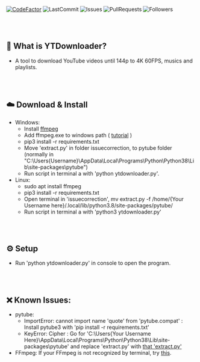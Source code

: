 [![CodeFactor](https://www.codefactor.io/repository/github/h4ikun1/ytdownloader/badge)](https://www.codefactor.io/repository/github/h4ikun1/ytdownloader)
![LastCommit](https://img.shields.io/github/last-commit/h4ikun1/ytdownloader)
![Issues](https://img.shields.io/github/issues/h4ikun1/ytdownloader)
![PullRequests](https://img.shields.io/github/issues-pr/h4ikun1/ytdownloader)
![Followers](https://img.shields.io/github/followers/h4ikun1?label=Follow)

<br><br>

## 🤔 What is YTDownloader?
  - A tool to download YouTube videos until 144p to 4K 60FPS, musics and playlists.

<br><br>

## ☁️ Download & Install
  - Windows:
    - Install <a href="https://ffmpeg.org/download.html#build-windows">ffmpeg</a>
    - Add ffmpeg.exe to windows path ( <a href="http://blog.gregzaal.com/how-to-install-ffmpeg-on-windows/#:~:text=If%20you%20try%20that%20right,and%20it%27ll%20understand%20us.">tutorial</a> )
    - pip3 install -r requirements.txt
    - Move 'extract.py' in folder issuecorrection, to pytube folder (normally in "C:\Users\{Username}\AppData\Local\Programs\Python\Python38\Lib\site-packages\pytube")
    - Run script in terminal a with 'python ytdownloader.py'.
  - Linux:
    - sudo apt install ffmpeg
    - pip3 install -r requirements.txt
    - Open terminal in 'issuecorrection', mv extract.py -f /home/{Your Username here}/.local/lib/python3.8/site-packages/pytube/
    - Run script in terminal a with 'python3 ytdownloader.py'

<br><br>

## ⚙️ Setup
  - Run 'python ytdownloader.py' in console to open the program.
  
<br><br>

## ❌ Known Issues:
  - pytube:
    - ImportError: cannot import name 'quote' from 'pytube.compat' : Install pytube3 with 'pip install -r requirements.txt'
    - KeyError: Cipher : Go for 'C:\Users\{Your Username Here}\AppData\Local\Programs\Python\Python38\Lib\site-packages\pytube' and replace 'extract.py' with <a href="https://github.com/f4ll-py/videodownloader/tree/master/issuecorrection">that 'extract.py'</a>
  - FFmpeg: If your FFmpeg is not recognized by terminal, try <a href="http://blog.gregzaal.com/how-to-install-ffmpeg-on-windows/#:~:text=If%20you%20try%20that%20right,and%20it%27ll%20understand%20us.">this</a>.
